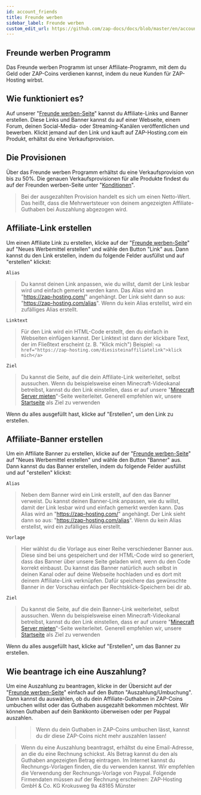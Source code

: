 ```yaml
---
id: account_friends
title: Freunde werben
sidebar_label: Freunde werben
custom_edit_url: https://github.com/zap-docs/docs/blob/master/en/account_friends.md
---
```


## Freunde werben Programm
Das Freunde werben Programm ist unser Affiliate-Programm, mit dem du Geld oder ZAP-Coins verdienen kannst, indem du neue Kunden für ZAP-Hosting wirbst.

## Wie funktioniert es?

Auf unserer "[Freunde werben-Seite](https://zap-hosting.com/de/customer/affiliate/)" kannst du Affiliate-Links und Banner erstellen. Diese Links und Banner kannst du auf einer Webseite, einem Forum, deinen Social-Media- oder Streaming-Kanälen veröffentlichen und bewerben. Klickt jemand auf den Link und kauft auf ZAP-Hosting.com ein Produkt, erhältst du eine Verkaufsprovision.

## Die Provisionen
Über das Freunde werben Programm erhältst du eine Verkaufsprovision von bis zu 50%. Die genauen Verkaufsprovisionen für alle Produkte findest du auf der Freunden werben-Seite unter "[Konditionen](https://zap-hosting.com/de/customer/affiliate/conditions/)".

> Bei der ausgezahlten Provision handelt es sich um einen Netto-Wert.
Das heißt, dass die Mehrwertsteuer von deinem angezeigten Affiliate-Guthaben bei Auszahlung abgezogen wird. 

## Affiliate-Link erstellen

Um einen Affiliate Link zu erstellen, klicke auf der "[Freunde werben-Seite](https://zap-hosting.com/de/customer/affiliate/)" auf "Neues Werbemittel erstellen" und wähle den Button "Link" aus. Dann kannst du den Link erstellen, indem du folgende Felder ausfüllst und auf "erstellen" klickst:

`Alias`

> Du kannst deinen Link anpassen, wie du willst, damit der Link lesbar wird und einfach gemerkt werden kann. Das Alias wird an "https://zap-hosting.com/" angehängt. Der Link sieht dann so aus: 
> "https://zap-hosting.com/alias". 
> Wenn du kein Alias erstellst, wird ein zufälliges Alias erstellt.

`Linktext`

> Für den Link wird ein HTML-Code erstellt, den du einfach in Webseiten einfügen kannst. Der Linktext ist dann der klickbare Text, der im Fließtext erscheint (z. B. "Klick mich")
> Beispiel: `<a href="https://zap-hosting.com/diesisteinaffiliatelink">klick mich</a>`

`Ziel`

> Du kannst die Seite, auf die dein Affiliate-Link weiterleitet, selbst aussuchen. Wenn du beispielsweise einen Minecraft-Videokanal betreibst, kannst du den Link einstellen, dass er auf unsere "[Minecraft Server mieten](https://zap-hosting.com/de/minecraft-server-mieten/)"-Seite weiterleitet.
> Generell empfehlen wir, unsere [Startseite](https://zap-hosting.com/de/) als Ziel zu verwenden


Wenn du alles ausgefüllt hast, klicke auf "Erstellen", um den Link zu erstellen.


## Affiliate-Banner erstellen

Um ein Affiliate Banner zu erstellen, klicke auf der "[Freunde werben-Seite](https://zap-hosting.com/de/customer/affiliate/)" auf "Neues Werbemittel erstellen" und wähle den Button "Banner" aus. Dann kannst du das Banner erstellen, indem du folgende Felder ausfüllst und auf "erstellen" klickst:

`Alias`

> Neben dem Banner wird ein Link erstellt, auf den das Banner verweist. Du kannst deinen Banner-Link anpassen, wie du willst, damit der Link lesbar wird und einfach gemerkt werden kann. Das Alias wird an "https://zap-hosting.com/" angehängt. Der Link sieht dann so aus: 
> "https://zap-hosting.com/alias". 
> Wenn du kein Alias erstellst, wird ein zufälliges Alias erstellt.


`Vorlage`

> Hier wählst du die Vorlage aus einer Reihe verschiedener Banner aus. Diese sind bei uns gespeichert und der HTML-Code wird so generiert, dass das Banner über unsere Seite geladen wird, wenn du den Code korrekt einbaust.
> Du kannst das Banner natürlich auch selbst in deinen Kanal oder auf deine Webseite hochladen und es dort mit deinem Affiliate-Link verknüpfen. Dafür speichere das gewünschte Banner in der Vorschau einfach per Rechtsklick-Speichern bei dir ab.

`Ziel`

> Du kannst die Seite, auf die dein Banner-Link weiterleitet, selbst aussuchen. Wenn du beispielsweise einen Minecraft-Videokanal betreibst, kannst du den Link einstellen, dass er auf unsere "[Minecraft Server mieten](https://zap-hosting.com/de/minecraft-server-mieten/)"-Seite weiterleitet.
> Generell empfehlen wir, unsere [Startseite](https://zap-hosting.com/de/) als Ziel zu verwenden

Wenn du alles ausgefüllt hast, klicke auf "Erstellen", um das Banner zu erstellen.

## Wie beantrage ich eine Auszahlung?

Um eine Auszahlung zu beantragen, klicke in der Übersicht auf der "[Freunde werben-Seite](https://zap-hosting.com/de/customer/affiliate/)" einfach auf den Button "Auszahlung/Umbuchung". Dann kannst du auswählen, ob du dein Affiliate-Guthaben in ZAP-Coins umbuchen willst oder das Guthaben ausgezahlt bekommen möchtest. Wir können Guthaben auf dein Bankkonto überweisen oder per Paypal auszahlen.

>> Wenn du dein Guthaben in ZAP-Coins umbuchen lässt, kannst du dir diese ZAP-Coins nicht mehr auszahlen lassen!

> Wenn du eine Auszahlung beantragst, erhältst du eine Email-Adresse, an die du eine Rechnung schickst. Als Betrag kannst du den als Guthaben angezeigten Betrag eintragen.
> Im Internet kannst du Rechnungs-Vorlagen finden, die du verwenden kannst. Wir empfehlen die Verwendung der Rechnungs-Vorlage von Paypal.
> Folgende Firmendaten müssen auf der Rechnung erscheinen:
> ZAP-Hosting GmbH & Co. KG
> Krokusweg 9a
> 48165 Münster





















